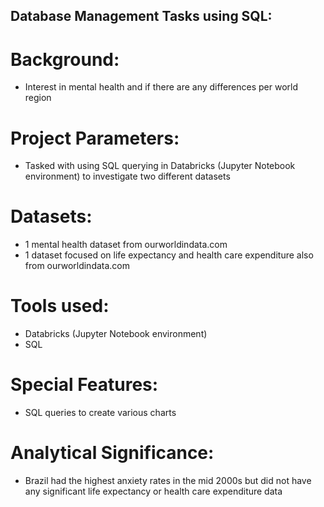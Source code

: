 ## Database Management Tasks using SQL:

# Background:
- Interest in mental health and if there are any differences per world region



# Project Parameters:
- Tasked with using SQL querying in Databricks (Jupyter Notebook environment) to investigate two different datasets




# Datasets:
- 1 mental health dataset from ourworldindata.com
- 1 dataset focused on life expectancy and health care expenditure also from ourworldindata.com




# Tools used:
- Databricks (Jupyter Notebook environment)
- SQL


# Special Features:
- SQL queries to create various charts



# Analytical Significance:
- Brazil had the highest anxiety rates in the mid 2000s but did not have any significant life expectancy or health care expenditure data

